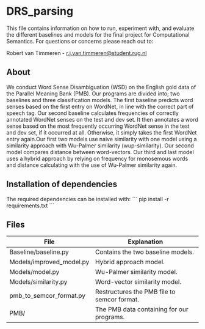 # DRS_parsing
This file contains information on how to run, experiment with, and evaluate the different baselines and models for the final project for Computational Semantics. For questions or concerns please reach out to:

Robert van Timmeren - r.j.van.timmeren@student.rug.nl

<h2>About</h2>
We conduct Word Sense Disambiguation (WSD) on the English gold data of the Parallel Meaning Bank (PMB). Our programs are divided into; two baselines and three classification models.
The first baseline predicts word senses based on the first entry on WordNet, in line with the correct part of speech tag. 
Our second baseline calculates frequencies of correctly annotated WordNet senses on the test and dev set. It then annotates a word sense based on the most frequently occurring WordNet sense in the test and dev set, if it occurred at all. Otherwise, it simply takes the first WordNet entry again.Our first two models use naive similarity with one model using a similarity approach with Wu-Palmer similarity (wup-similarity). Our second model compares distance between word-vectors.
Our third and last model uses a hybrid approach by relying on frequency for monosemous words and distance calculating with the use of Wu-Palmer similarity again.

<h2>Installation of dependencies</h2>
The required dependencies can be installed with:
```
pip install -r requirements.txt
```

<h2>Files</h2>

File  | Explanation
------------- | -------------
Baseline/baseline.py  | Contains the two baseline models.
Models/improved_model.py  | Hybrid approach model.
Models/model.py  |  Wu-Palmer similarity model.
Models/similarity.py  |  Word-vector similarity model.
pmb_to_semcor_format.py  |  Restructures the PMB file to semcor format.
PMB/  |  The PMB data containing for our programs.

